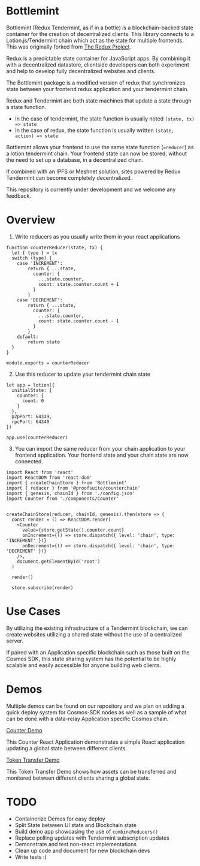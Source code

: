 # Bottlemint
Bottlemint (Redux Tendermint, as if in a bottle) is a blockchain-backed state container for the creation of decentralized clients.  This library connects to a Lotion.js/Tendermint chain which act as the state for multiple frontends.  This was originally forked from [The Redux Project](https://github.com/reduxjs/redux).

Redux is a predictable state container for JavaScript apps.  By combining it with a decentralized datastore, clientside developers can both experiment and help to develop fully decentralized websites and clients.

The Bottlemint package is a modified version of redux that synchronizes state between your frontend redux application and your tendermint chain.

Redux and Tendermint are both state machines that update a state through a state function.
- In the case of tendermint, the state function is usually noted `(state, tx) => state`
- In the case of redux, the state function is usually written `(state, action) => state`

Bottlemint allows your frontend to use the same state function (`=reducer`) as a lotion tendermint chain. Your frontend state can now be stored, without the need to set up a database, in a decentralized chain.

If combined with an IPFS or Meshnet solution, sites powered by Redux Tendermint can become completely decentralized.

This repository is currently under development and we welcome any feedback.  

# Overview
1) Write reducers as you usually write them in your react applications 

```
function counterReducer(state, tx) {
  let { type } = tx
  switch (type) {
    case 'INCREMENT':
        return { ...state,
          counter: {
            ...state.counter,
            count: state.counter.count + 1
          }
        }
    case 'DECREMENT':
        return { ...state,
          counter: {
            ...state.counter,
            count: state.counter.count - 1
          }
        }
    default:
        return state
  }
}

module.exports = counterReducer
```
2) Use this reducer to update your tendermint chain state

```
let app = lotion({
  initialState: {
    counter: {
      count: 0
    }
  },
  p2pPort: 64339,
  rpcPort: 64340
})

app.use(counterReducer)
```
3) You can import the same reducer from your chain application to your frontend application. 
Your frontend state and your chain state are now connected.

```
import React from 'react'
import ReactDOM from 'react-dom'
import { createChainStore } from 'Bottlemint'
import { reducer } from '@proofsuite/counterchain'
import { genesis, chainId } from './config.json'
import Counter from './components/Counter'


createChainStore(reducer, chainId, genesis).then(store => {
  const render = () => ReactDOM.render(
    <Counter
      value={store.getState().counter.count}
      onIncrement={() => store.dispatch({ level: 'chain', type: 'INCREMENT' })}
      onDecrement={() => store.dispatch({ level: 'chain', type: 'DECREMENT' })}
    />,
    document.getElementById('root')
  )

  render()

  store.subscribe(render)
```
  
# Use Cases

By utilizing the existing infrastructure of a Tendermint blockchain, we can create websites utilizing a shared state without the use of a centralized server.

If paired with an Application specific blockchain such as those built on the Cosmos SDK, this state sharing system has the potential to be highly scalable and easily accessible for anyone building web clients.  

# Demos
Multiple demos can be found on our repository and we plan on adding a quick deploy system for Cosmos-SDK nodes as well as a sample of what can be done with a data-relay Application specific Cosmos chain.  

[Counter Demo](https://github.com/ProofSuite/react-lotion-counter-app)

This Counter React Application demonstrates a simple React application updating a global state between different clients.

[Token Transfer Demo](https://github.com/ProofSuite/react-lotion-token-app)

This Token Transfer Demo shows how assets can be transferred and  monitored between different clients sharing a global state.

# TODO

* Containerize Demos for easy deploy
* Split State between UI state and Blockchain state
* Build demo app showcasing the use of `combineReducers()`
* Replace polling updates with Tendermint subscription updates
* Demonstrate and test non-react implementations
* Clean up code and document for new blockchain devs
* Write tests :(